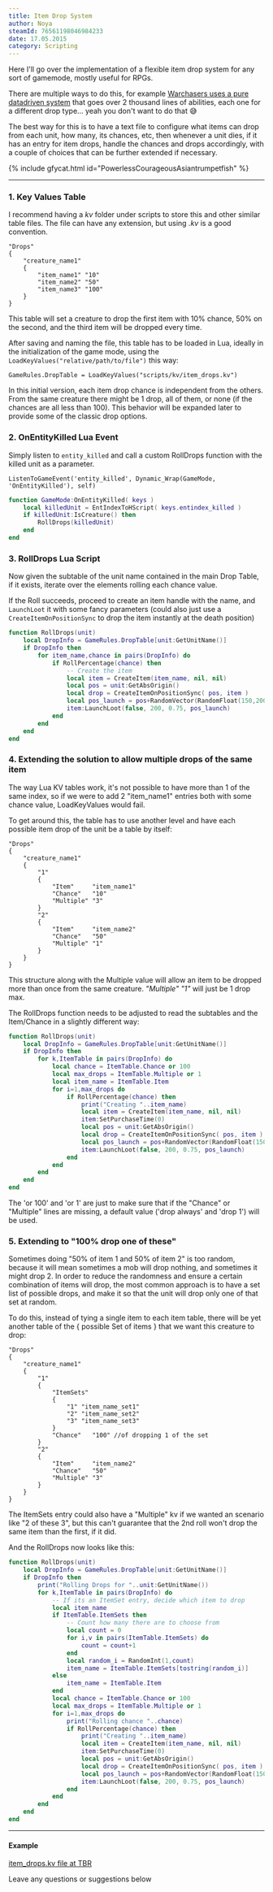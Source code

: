 ```yaml
---
title: Item Drop System
author: Noya
steamId: 76561198046984233
date: 17.05.2015
category: Scripting
---
```


Here I'll go over the implementation of a flexible item drop system for any sort of gamemode, mostly useful for RPGs.

There are multiple ways to do this, for example [Warchasers uses a pure datadriven system](https://github.com/MNoya/Warchasers/blob/master/scripts/npc/npc_abilities_custom.txt#L3687-L5667) that goes over 2 thousand lines of abilities, each one for a different drop type... yeah you don't want to do that :sweat_smile: 

The best way for this is to have a text file to configure what items can drop from each unit, how many, its chances, etc, then whenever a unit dies, if it has an entry for item drops, handle the chances and drops accordingly, with a couple of choices that can be further extended if necessary.

{% include gfycat.html id="PowerlessCourageousAsiantrumpetfish" %}

---
### 1. Key Values Table

I recommend having a *kv* folder under scripts to store this and other similar table files. The file can have any extension, but using *.kv* is a good convention.

~~~
"Drops" 
{ 
    "creature_name1"
    { 
        "item_name1" "10"
        "item_name2" "50"
        "item_name3" "100"
    }
}
~~~

This table will set a creature to drop the first item with 10% chance, 50% on the second, and the third item will be dropped every time.

After saving and naming the file, this table has to be loaded in Lua, ideally in the initialization of the game mode, using the `LoadKeyValues("relative/path/to/file")` this way:

~~~
GameRules.DropTable = LoadKeyValues("scripts/kv/item_drops.kv")
~~~

In this initial version, each item drop chance is independent from the others. From the same creature there might be 1 drop, all of them, or none (if the chances are all less than 100). This behavior will be expanded later to provide some of the classic drop options.

### 2. OnEntityKilled Lua Event

Simply listen to `entity_killed` and call a custom RollDrops function with the killed unit as a parameter.

~~~
ListenToGameEvent('entity_killed', Dynamic_Wrap(GameMode, 'OnEntityKilled'), self)
~~~

~~~lua
function GameMode:OnEntityKilled( keys )
    local killedUnit = EntIndexToHScript( keys.entindex_killed )
    if killedUnit:IsCreature() then
        RollDrops(killedUnit)
    end
end
~~~

### 3. RollDrops Lua Script

Now given the subtable of the unit name contained in the main Drop Table, if it exists, iterate over the elements rolling each chance value.

If the Roll succeeds, proceed to create an item handle with the name, and `LaunchLoot` it with some fancy parameters (could also just use a `CreateItemOnPositionSync` to drop the item instantly at the death position)

~~~lua
function RollDrops(unit)
    local DropInfo = GameRules.DropTable[unit:GetUnitName()]
    if DropInfo then
        for item_name,chance in pairs(DropInfo) do
            if RollPercentage(chance) then
                -- Create the item
                local item = CreateItem(item_name, nil, nil)
                local pos = unit:GetAbsOrigin()
                local drop = CreateItemOnPositionSync( pos, item )
                local pos_launch = pos+RandomVector(RandomFloat(150,200))
                item:LaunchLoot(false, 200, 0.75, pos_launch)
            end
        end
    end
end
~~~

### 4. Extending the solution to allow multiple drops of the same item

The way Lua KV tables work, it's not possible to have more than 1 of the same index, so if we were to add 2 "item_name1" entries both with some chance value, LoadKeyValues would fail.

To get around this, the table has to use another level and have each possible item drop of the unit be a table by itself:

~~~
"Drops" 
{ 
    "creature_name1"
    { 
        "1"
        {
            "Item"     "item_name1"
            "Chance"   "10"
            "Multiple" "3"
        }
        "2"
        {
            "Item"     "item_name2"
            "Chance"   "50"
            "Multiple" "1"
        }
    }
}
~~~

This structure along with the Multiple value will allow an item to be dropped more than once from the same creature. *"Multiple" "1"* will just be 1 drop max.

The RollDrops function needs to be adjusted to read the subtables and the Item/Chance in a slightly different way:

~~~lua
function RollDrops(unit)
    local DropInfo = GameRules.DropTable[unit:GetUnitName()]
    if DropInfo then
        for k,ItemTable in pairs(DropInfo) do
            local chance = ItemTable.Chance or 100
            local max_drops = ItemTable.Multiple or 1
            local item_name = ItemTable.Item
            for i=1,max_drops do
                if RollPercentage(chance) then
                    print("Creating "..item_name)
                    local item = CreateItem(item_name, nil, nil)
                    item:SetPurchaseTime(0)
                    local pos = unit:GetAbsOrigin()
                    local drop = CreateItemOnPositionSync( pos, item )
                    local pos_launch = pos+RandomVector(RandomFloat(150,200))
                    item:LaunchLoot(false, 200, 0.75, pos_launch)
                end
            end
        end
    end
end
~~~

The 'or 100' and 'or 1' are just to make sure that if the "Chance" or "Multiple" lines are missing, a default value ('drop always' and 'drop 1') will be used.

### 5. Extending to "100% drop one of these"

Sometimes doing "50% of item 1 and 50% of item 2" is too random, because it will mean sometimes a mob will drop nothing, and sometimes it might drop 2. In order to reduce the randomness and ensure a certain combination of items will drop, the most common approach is to have a set list of possible drops, and make it so that the unit will drop only one of that set at random.

To do this, instead of tying a single item to each item table, there will be yet another table of the { possible Set of items } that we want this creature to drop:

~~~
"Drops" 
{ 
    "creature_name1"
    { 
        "1"
        {
            "ItemSets"
            {
                "1" "item_name_set1"
                "2" "item_name_set2"
                "3" "item_name_set3"
            }
            "Chance"   "100" //of dropping 1 of the set
        }
        "2"
        {
            "Item"     "item_name2"
            "Chance"   "50"
            "Multiple" "3"
        }
    }
}
~~~

The ItemSets entry could also have a "Multiple" kv if we wanted an scenario like "2 of these 3", but this can't guarantee that the 2nd roll won't drop the same item than the first, if it did.

And the RollDrops now looks like this:

~~~lua
function RollDrops(unit)
    local DropInfo = GameRules.DropTable[unit:GetUnitName()]
    if DropInfo then
        print("Rolling Drops for "..unit:GetUnitName())
        for k,ItemTable in pairs(DropInfo) do
            -- If its an ItemSet entry, decide which item to drop
            local item_name
            if ItemTable.ItemSets then
            	-- Count how many there are to choose from
            	local count = 0
            	for i,v in pairs(ItemTable.ItemSets) do
            		count = count+1
            	end
                local random_i = RandomInt(1,count)
                item_name = ItemTable.ItemSets[tostring(random_i)]
            else
                item_name = ItemTable.Item
            end
            local chance = ItemTable.Chance or 100
            local max_drops = ItemTable.Multiple or 1
            for i=1,max_drops do
            	print("Rolling chance "..chance)
                if RollPercentage(chance) then
                    print("Creating "..item_name)
                    local item = CreateItem(item_name, nil, nil)
                    item:SetPurchaseTime(0)
                    local pos = unit:GetAbsOrigin()
                    local drop = CreateItemOnPositionSync( pos, item )
                    local pos_launch = pos+RandomVector(RandomFloat(150,200))
                    item:LaunchLoot(false, 200, 0.75, pos_launch)
                end
            end
        end
    end
end
~~~

---

#### Example

[item_drops.kv file at TBR](https://github.com/Aleteh/TBR3/blob/master/game/dota_addons/theblackroad3/scripts/kv/item_drops.kv)

Leave any questions or suggestions below
